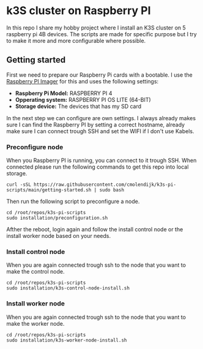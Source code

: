 # k3S cluster on Raspberry PI
In this repo I share my hobby project where I install an K3S cluster on 5 raspberry pi 4B devices. The scripts are made for specific purpose but I try to make it more and more configurable where possible.

## Getting started
First we need to prepare our Raspberry Pi cards with a bootable. I use the [Raspberry PI Imager](https://www.raspberrypi.com/news/raspberry-pi-imager-imaging-utility/) for this and uses the following settings:
 - **Raspberry Pi Model:** RASPBERRY PI 4
 - **Opperating system:** RASPBERRY PI OS LITE (64-BIT)
 - **Storage device:** The devices that has my SD card

In the next step we can configure are own settings. I always already makes sure I can find the Raspberry PI by setting a correct hostname, already make sure I can connect trough SSH and set the WIFI if I don't use Kabels.

### Preconfigure node
When you Raspberry PI is running, you can connect to it trough SSH. When connected please run the following commands to get this repo into local storage.

```
curl -sSL https://raw.githubusercontent.com/cmolendijk/k3s-pi-scripts/main/getting-started.sh | sudo bash
```

Then run the following script to preconfigure a node.

```
cd /root/repos/k3s-pi-scripts
sudo installation/preconfiguration.sh
```

Afther the reboot, login again and follow the install control node or the install worker node based on your needs.

### Install control node
When you are again connected trough ssh to the node that you want to make the control node.

```
cd /root/repos/k3s-pi-scripts
sudo installation/k3s-control-node-install.sh
```

### Install worker node
When you are again connected trough ssh to the node that you want to make the worker node.

```
cd /root/repos/k3s-pi-scripts
sudo installation/k3s-worker-node-install.sh
```